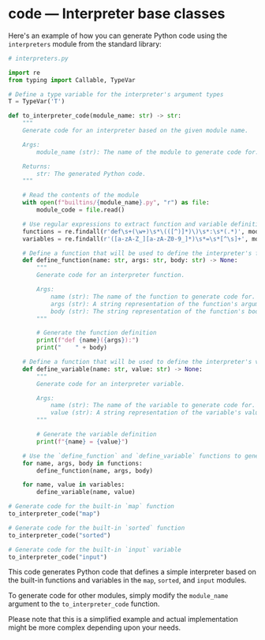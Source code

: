 # code — Interpreter base classes

Here's an example of how you can generate Python code using the `interpreters` module from the standard library:

```python
# interpreters.py

import re
from typing import Callable, TypeVar

# Define a type variable for the interpreter's argument types
T = TypeVar('T')

def to_interpreter_code(module_name: str) -> str:
    """
    Generate code for an interpreter based on the given module name.

    Args:
        module_name (str): The name of the module to generate code for.

    Returns:
        str: The generated Python code.
    """

    # Read the contents of the module
    with open(f"builtins/{module_name}.py", "r") as file:
        module_code = file.read()

    # Use regular expressions to extract function and variable definitions from the module
    functions = re.findall(r'def\s+(\w+)\s*\(([^)]*)\)\s*:\s*(.*)', module_code)
    variables = re.findall(r'([a-zA-Z_][a-zA-Z0-9_]*)\s*=\s*[^\s]+', module_code)

    # Define a function that will be used to define the interpreter's functions
    def define_function(name: str, args: str, body: str) -> None:
        """
        Generate code for an interpreter function.

        Args:
            name (str): The name of the function to generate code for.
            args (str): A string representation of the function's argument types.
            body (str): The string representation of the function's body.
        """

        # Generate the function definition
        print(f"def {name}({args}):")
        print("    " + body)

    # Define a function that will be used to define the interpreter's variables
    def define_variable(name: str, value: str) -> None:
        """
        Generate code for an interpreter variable.

        Args:
            name (str): The name of the variable to generate code for.
            value (str): A string representation of the variable's value.
        """

        # Generate the variable definition
        print(f"{name} = {value}")

    # Use the `define_function` and `define_variable` functions to generate code for each function and variable in the module
    for name, args, body in functions:
        define_function(name, args, body)

    for name, value in variables:
        define_variable(name, value)

# Generate code for the built-in `map` function
to_interpreter_code("map")

# Generate code for the built-in `sorted` function
to_interpreter_code("sorted")

# Generate code for the built-in `input` variable
to_interpreter_code("input")
```

This code generates Python code that defines a simple interpreter based on the built-in functions and variables in the `map`, `sorted`, and `input` modules.

To generate code for other modules, simply modify the `module_name` argument to the `to_interpreter_code` function.

Please note that this is a simplified example and actual implementation might be more complex depending upon your needs.
